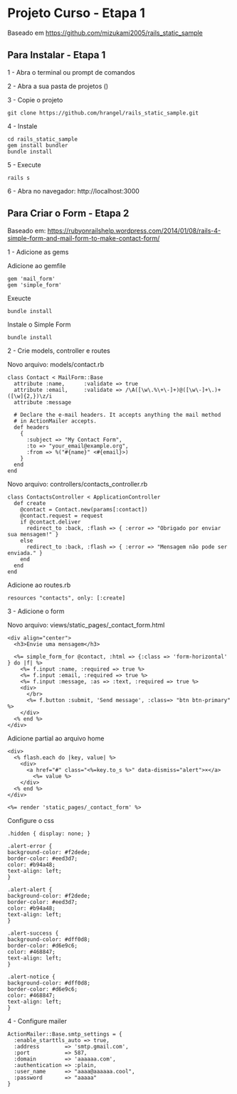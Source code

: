# Projeto Curso - Etapa 1 #

Baseado em https://github.com/mizukami2005/rails_static_sample


## Para Instalar - Etapa 1 ##

1 - Abra o terminal ou prompt de comandos

2 - Abra a sua pasta de projetos ()

3 - Copie o projeto
```
git clone https://github.com/hrangel/rails_static_sample.git
```

4 - Instale
```
cd rails_static_sample
gem install bundler
bundle install
```

5 - Execute
```
rails s
```

6 - Abra no navegador: http://localhost:3000

## Para Criar o Form - Etapa 2 ##

Baseado em:
https://rubyonrailshelp.wordpress.com/2014/01/08/rails-4-simple-form-and-mail-form-to-make-contact-form/

1 - Adicione as gems

Adicione ao gemfile
```
gem 'mail_form'
gem 'simple_form'
```

Exeucte
```
bundle install
```

Instale o Simple Form
```
bundle install
```

2 - Crie models, controller e routes

Novo arquivo: models/contact.rb

```
class Contact < MailForm::Base
  attribute :name,      :validate => true
  attribute :email,     :validate => /\A([\w\.%\+\-]+)@([\w\-]+\.)+([\w]{2,})\z/i
  attribute :message

  # Declare the e-mail headers. It accepts anything the mail method
  # in ActionMailer accepts.
  def headers
    {
      :subject => "My Contact Form",
      :to => "your_email@example.org",
      :from => %("#{name}" <#{email}>)
    }
  end
end
```

Novo arquivo: controllers/contacts_controller.rb

```
class ContactsController < ApplicationController
  def create
    @contact = Contact.new(params[:contact])
    @contact.request = request
    if @contact.deliver
      redirect_to :back, :flash => { :error => "Obrigado por enviar sua mensagem!" }
    else
      redirect_to :back, :flash => { :error => "Mensagem não pode ser enviada." }
    end
  end
end
```

Adicione ao routes.rb
```
resources "contacts", only: [:create]
```

3 - Adicione o form

Novo arquivo: views/static_pages/_contact_form.html

```
<div align="center">
  <h3>Envie uma mensagem</h3>

  <%= simple_form_for @contact, :html => {:class => 'form-horizontal' } do |f| %>
    <%= f.input :name, :required => true %>
    <%= f.input :email, :required => true %>
    <%= f.input :message, :as => :text, :required => true %>
    <div>
      </br>
      <%= f.button :submit, 'Send message', :class=> "btn btn-primary" %>
    </div>
  <% end %>
</div>
```

Adicione partial ao arquivo home
```
<div>
  <% flash.each do |key, value| %>
    <div>
      <a href="#" class="<%=key.to_s %>" data-dismiss="alert">×</a>
        <%= value %>
    </div>
  <% end %>
</div>

<%= render 'static_pages/_contact_form' %>
```

Configure o css
```
.hidden { display: none; }

.alert-error {
background-color: #f2dede;
border-color: #eed3d7;
color: #b94a48;
text-align: left;
}

.alert-alert {
background-color: #f2dede;
border-color: #eed3d7;
color: #b94a48;
text-align: left;
}

.alert-success {
background-color: #dff0d8;
border-color: #d6e9c6;
color: #468847;
text-align: left;
}

.alert-notice {
background-color: #dff0d8;
border-color: #d6e9c6;
color: #468847;
text-align: left;
}
```

4 - Configure mailer

```
ActionMailer::Base.smtp_settings = {
  :enable_starttls_auto => true,
  :address        => 'smtp.gmail.com',
  :port           => 587,
  :domain         => 'aaaaaa.com',
  :authentication => :plain,
  :user_name      => "aaaa@aaaaaa.cool",
  :password       => "aaaaa"
}
```